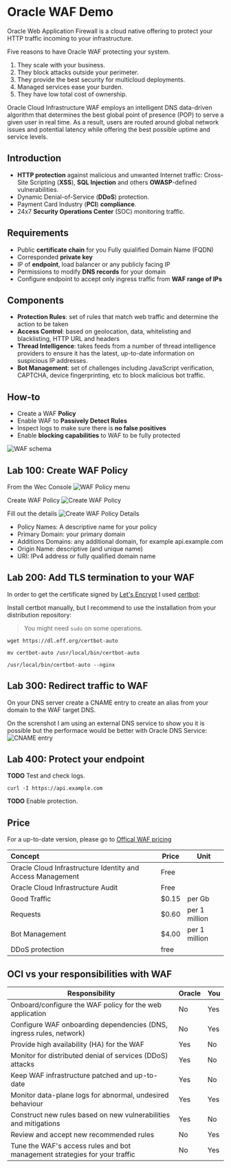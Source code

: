 # Oracle WAF Demo

Oracle Web Application Firewall is a cloud native offering to protect your HTTP traffic incoming to your infrastructure.

Five reasons to have Oracle WAF protecting your system.

1. They scale with your business.
2. They block attacks outside your perimeter.
3. They provide the best security for multicloud deployments.
4. Managed services ease your burden.
5. They have low total cost of ownership.

Oracle Cloud Infrastructure WAF employs an intelligent DNS data-driven algorithm that determines the best global point of presence (POP) to serve a given user in real time. As a result, users are routed around global network issues and potential latency while offering the best possible uptime and service levels.

## Introduction

- **HTTP protection** against malicious and unwanted Internet traffic: Cross-Site Scripting (**XSS**), **SQL Injection** and others **OWASP**-defined vulnerabilities.
- Dynamic Denial-of-Service (**DDoS**) protection.
- Payment Card Industry (**PCI**) **compliance**.
- 24x7 **Security Operations Center** (SOC) monitoring traffic.

## Requirements

- Public **certificate chain** for you Fully quialified Domain Name (FQDN)
- Corresponded **private key**
- IP of **endpoint**, load balancer or any publicly facing IP
- Permissions to modify **DNS records** for your domain
- Configure endpoint to accept only ingress traffic from **WAF range of IPs**

## Components

- **Protection Rules**: set of rules that match web traffic and determine the action to be taken
- **Access Control**: based on geolocation, data, whitelisting and blacklisting, HTTP URL and headers
- **Thread Intelligence**: takes feeds from a number of thread intelligence providers to ensure it has the latest, up-to-date information on suspicious IP addresses.
- **Bot Management**: set of challenges including JavaScript verification, CAPTCHA, device fingerprinting, etc to block malicious bot traffic.

## How-to

- Create a WAF **Policy**
- Enable WAF to **Passively Detect Rules**
- Inspect logs to make sure there is **no false positives**
- Enable **blocking capabilities** to WAF to be fully protected

![WAF schema](images/waf.png)

## Lab 100: Create WAF Policy

From the Wec Console
![WAF Policy menu](./images/01.png)

Create WAF Policy
![Create WAF Policy](./images/02.png)

Fill out the details
![Create WAF Policy Details](./images/03.png)

- Policy Names: A descriptive name for your policy
- Primary Domain: your primary domain
- Additions Domains: any additional domain, for example api\.example\.com
- Origin Name: descriptive (and unique name)
- URI: IPv4 address or fully qualified domain name

## Lab 200: Add TLS termination to your WAF

In order to get the certificate signed by [Let's Encrypt](https://letsencrypt.org/) I used [certbot](https://certbot.eff.org/):

Install certbot manually, but I recommend to use the installation from your distribution repository:

> You might need `sudo` on some operations.

```shell
wget https://dl.eff.org/certbot-auto

mv certbot-auto /usr/local/bin/certbot-auto

/usr/local/bin/certbot-auto --nginx
```

## Lab 300: Redirect traffic to WAF

On your DNS server create a CNAME entry to create an alias from your domain to the WAF target DNS.

On the screnshot I am using an external DNS service to show you it is possible but the performace would be better with Oracle DNS Service:
![CNAME entry](./images/cname.png)

## Lab 400: Protect your endpoint

**TODO** Test and check logs.

`curl -I https://api.example.com`

**TODO** Enable protection.

## Price

For a up-to-date version, please go to [Offical WAF pricing](https://www.oracle.com/cloud/security/pricing.html)

| Concept                                                    | Price  | Unit          |
| :--------------------------------------------------------- | ------ | ------------- |
| Oracle Cloud Infrastructure Identity and Access Management | Free   |               |
| Oracle Cloud Infrastructure Audit                          | Free   |               |
| Good Traffic                                               | \$0.15 | per Gb        |
| Requests                                                   | \$0.60 | per 1 million |
| Bot Management                                             | \$4.00 | per 1 million |
| DDoS protection                                            | free   |               |

## OCI vs your responsibilities with WAF

| Responsibility                                                             | Oracle | You |
| -------------------------------------------------------------------------- | ------ | --- |
| Onboard/configure the WAF policy for the web application                   | No     | Yes |
| Configure WAF onboarding dependencies (DNS, ingress rules, network)        | No     | Yes |
| Provide high availability (HA) for the WAF                                 | Yes    | No  |
| Monitor for distributed denial of services (DDoS) attacks                  | Yes    | No  |
| Keep WAF infrastructure patched and up-to-date                             | Yes    | No  |
| Monitor data-plane logs for abnormal, undesired behaviour                  | Yes    | Yes |
| Construct new rules based on new vulnerabilities and mitigations           | Yes    | No  |
| Review and accept new recommended rules                                    | No     | Yes |
| Tune the WAF's access rules and bot management strategies for your traffic | No     | Yes |
